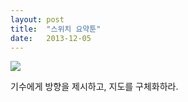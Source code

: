 ```yaml
---
layout: post
title:  "스위치 요약툰"
date:   2013-12-05
---
```


<img src="/assets/img/tumblr_inline_mxapdvu7vt1qzc245.jpg" />

기수에게 방향을 제시하고, 지도를 구체화하라.
